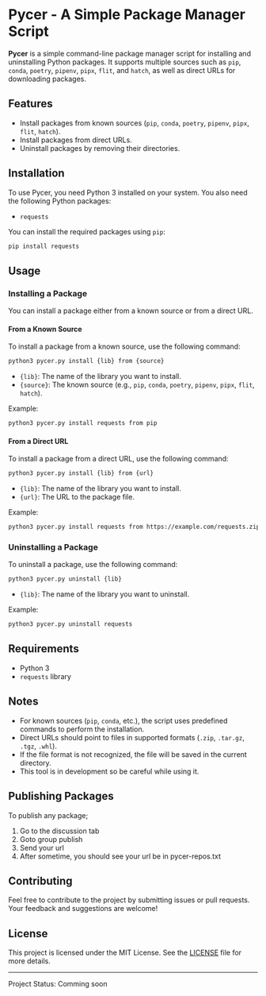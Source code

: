 # Pycer - A Simple Package Manager Script 

**Pycer** is a simple command-line package manager script for installing and uninstalling Python packages. It supports multiple sources such as `pip`, `conda`, `poetry`, `pipenv`, `pipx`, `flit`, and `hatch`, as well as direct URLs for downloading packages.

## Features

- Install packages from known sources (`pip`, `conda`, `poetry`, `pipenv`, `pipx`, `flit`, `hatch`).
- Install packages from direct URLs.
- Uninstall packages by removing their directories.

## Installation

To use Pycer, you need Python 3 installed on your system. You also need the following Python packages:

- `requests`

You can install the required packages using `pip`:

```bash
pip install requests
```

## Usage

### Installing a Package

You can install a package either from a known source or from a direct URL.

#### From a Known Source

To install a package from a known source, use the following command:

```bash
python3 pycer.py install {lib} from {source}
```

- `{lib}`: The name of the library you want to install.
- `{source}`: The known source (e.g., `pip`, `conda`, `poetry`, `pipenv`, `pipx`, `flit`, `hatch`).

Example:

```bash
python3 pycer.py install requests from pip
```

#### From a Direct URL

To install a package from a direct URL, use the following command:

```bash
python3 pycer.py install {lib} from {url}
```

- `{lib}`: The name of the library you want to install.
- `{url}`: The URL to the package file.

Example:

```bash
python3 pycer.py install requests from https://example.com/requests.zip
```

### Uninstalling a Package

To uninstall a package, use the following command:

```bash
python3 pycer.py uninstall {lib}
```

- `{lib}`: The name of the library you want to uninstall.

Example:

```bash
python3 pycer.py uninstall requests
```

## Requirements

- Python 3
- `requests` library

## Notes

- For known sources (`pip`, `conda`, etc.), the script uses predefined commands to perform the installation.
- Direct URLs should point to files in supported formats (`.zip`, `.tar.gz`, `.tgz`, `.whl`).
- If the file format is not recognized, the file will be saved in the current directory.
- This tool is in development so be careful while using it.

## Publishing Packages
To publish any package; 
1. Go to the discussion tab
2. Goto group publish
3. Send your url
4. After sometime, you should see your url be in pycer-repos.txt

## Contributing

Feel free to contribute to the project by submitting issues or pull requests. Your feedback and suggestions are welcome!

## License

This project is licensed under the MIT License. See the [LICENSE](LICENSE) file for more details.

----------------------------
Project Status: Comming soon
